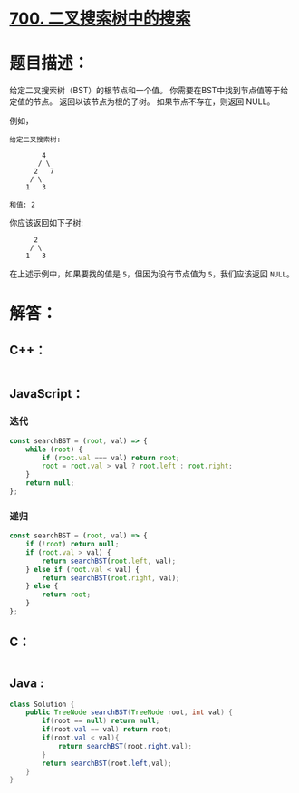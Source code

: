 # [700. 二叉搜索树中的搜索](https://leetcode-cn.com/problems/search-in-a-binary-search-tree/)

# 题目描述：

给定二叉搜索树（BST）的根节点和一个值。 你需要在BST中找到节点值等于给定值的节点。 返回以该节点为根的子树。 如果节点不存在，则返回 NULL。

例如，

```
给定二叉搜索树:

        4
       / \
      2   7
     / \
    1   3

和值: 2
```

你应该返回如下子树:

```
      2     
     / \   
    1   3
```

在上述示例中，如果要找的值是 `5`，但因为没有节点值为 `5`，我们应该返回 `NULL`。



# 解答：

## C++：

```cpp

```

## JavaScript：

### 迭代
```javascript
const searchBST = (root, val) => {
    while (root) {
        if (root.val === val) return root;
        root = root.val > val ? root.left : root.right;
    }
    return null;
};
```

### 递归
```JavaScript
const searchBST = (root, val) => {
    if (!root) return null;
    if (root.val > val) {
        return searchBST(root.left, val);
    } else if (root.val < val) {
        return searchBST(root.right, val);
    } else {
        return root;
    }
};
```

## C：

```c

```

## Java :
```java
class Solution {
    public TreeNode searchBST(TreeNode root, int val) {
        if(root == null) return null;
        if(root.val == val) return root;
        if(root.val < val){
            return searchBST(root.right,val);
        }
        return searchBST(root.left,val);
    }
}
```
